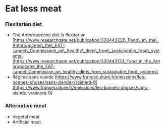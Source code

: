 # Eat less meat

### Flexitarian diet

* The Anthropocene diet is flexitarian [https://www.researchgate.net/publication/330443133\_Food\_in\_the\_Anthropocene\_the\_EAT-Lancet\_Commission\_on\_healthy\_diets\_from\_sustainable\_food\_systems](https://www.researchgate.net/publication/330443133_Food_in_the_Anthropocene_the_EAT-Lancet_Commission_on_healthy_diets_from_sustainable_food_systems)
* Régime sans viande [https://www.franceculture.fr/emissions/les-bonnes-choses/sans-viande-vraiment-0](https://www.franceculture.fr/emissions/les-bonnes-choses/sans-viande-vraiment-0)

### Alternative meat 

* Vegetal meat 
* Artificial meat



